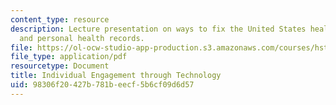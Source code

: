 ```yaml
---
content_type: resource
description: Lecture presentation on ways to fix the United States healthcare system,
  and personal health records.
file: https://ol-ocw-studio-app-production.s3.amazonaws.com/courses/hst-921-information-technology-in-the-health-care-system-of-the-future-spring-2009/98306f20427b781beecf5b6cf09d6d57_MITHST_921S09_lec04_sands.pdf
file_type: application/pdf
resourcetype: Document
title: Individual Engagement through Technology
uid: 98306f20-427b-781b-eecf-5b6cf09d6d57
---
```


